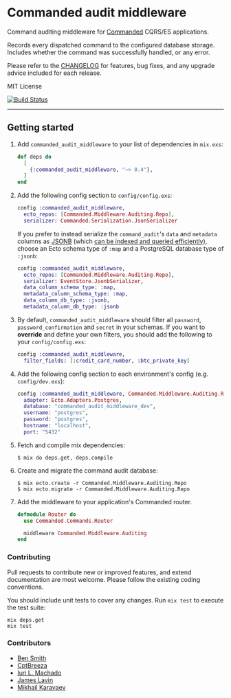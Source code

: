 # Commanded audit middleware

Command auditing middleware for [Commanded](https://github.com/commanded/commanded) CQRS/ES applications.

Records every dispatched command to the configured database storage. Includes whether the command was successfully handled, or any error.

Please refer to the [CHANGELOG](CHANGELOG.md) for features, bug fixes, and any upgrade advice included for each release.

MIT License

[![Build Status](https://travis-ci.com/commanded/commanded-audit-middleware.svg?branch=master)](https://travis-ci.com/commanded/commanded-audit-middleware)

---

## Getting started

1. Add `commanded_audit_middleware` to your list of dependencies in `mix.exs`:

   ```elixir
   def deps do
     [
       {:commanded_audit_middleware, "~> 0.4"},
     ]
   end
   ```

2. Add the following config section to `config/config.exs`:

   ```elixir
   config :commanded_audit_middleware,
     ecto_repos: [Commanded.Middleware.Auditing.Repo],
     serializer: Commanded.Serialization.JsonSerializer
   ```

   If you prefer to instead serialize the `command_audit`'s `data`
   and `metadata` columns as [JSONB](https://www.postgresql.org/docs/current/datatype-json.html)
   (which [can be indexed and queried efficiently](https://www.postgresql.org/docs/current/functions-json.html)),
   choose an Ecto schema type of `:map` and a PostgreSQL database type of `:jsonb`:

   ```elixir
   config :commanded_audit_middleware,
     ecto_repos: [Commanded.Middleware.Auditing.Repo],
     serializer: EventStore.JsonbSerializer,
     data_column_schema_type: :map,
     metadata_column_schema_type: :map,
     data_column_db_type: :jsonb,
     metadata_column_db_type: :jsonb
   ```

3. By default, `commanded_audit_middleware` should filter all `password`, `password_confirmation` and `secret` in your schemas.
   If you want to **override** and define your own filters, you should add the following to your `config/config.exs`:

   ```elixir
   config :commanded_audit_middleware,
     filter_fields: [:credit_card_number, :btc_private_key]
   ```

4. Add the following config section to each environment's config (e.g. `config/dev.exs`):

   ```elixir
   config :commanded_audit_middleware, Commanded.Middleware.Auditing.Repo,
     adapter: Ecto.Adapters.Postgres,
     database: "commanded_audit_middleware_dev",
     username: "postgres",
     password: "postgres",
     hostname: "localhost",
     port: "5432"
   ```

5. Fetch and compile mix dependencies:

   ```console
   $ mix do deps.get, deps.compile
   ```

6. Create and migrate the command audit database:

   ```console
   $ mix ecto.create -r Commanded.Middleware.Auditing.Repo
   $ mix ecto.migrate -r Commanded.Middleware.Auditing.Repo
   ```

7. Add the middleware to your application's Commanded router.

   ```elixir
   defmodule Router do
     use Commanded.Commands.Router

     middleware Commanded.Middleware.Auditing
   end
   ```

### Contributing

Pull requests to contribute new or improved features, and extend documentation are most welcome. Please follow the existing coding conventions.

You should include unit tests to cover any changes. Run `mix test` to execute the test suite:

```console
mix deps.get
mix test
```

### Contributors

- [Ben Smith](https://github.com/slashdotdash)
- [CptBreeza](https://github.com/CptBreeza)
- [Iuri L. Machado](https://github.com/imetallica)
- [James Lavin](https://github.com/JamesLavin)
- [Mikhail Karavaev](https://github.com/mkaravaev)
